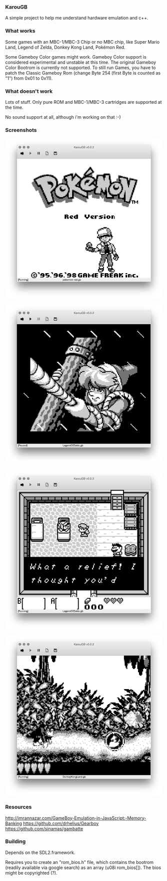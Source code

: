 ### KarouGB

A simple project to help me understand hardware emulation and c++.

### What works

Some games with an MBC-1/MBC-3 Chip or no MBC chip, like Super Mario Land, Legend of Zelda, Donkey Kong Land, Pokémon Red.

Some Gameboy Color games might work. Gameboy Color support is considered experimental and unstable  at this time. The original Gameboy Color Bootrom is currently not supported. To still run Games, you have to patch the Classic Gameboy Rom (change Byte 254 (first Byte is counted as "1") from 0x01 to 0x11).

### What doesn't work

Lots of stuff. Only pure ROM and MBC-1/MBC-3 cartridges are supported at the time.

No sound support at all, although i'm working on that :-)

### Screenshots
![Settings Window](https://raw.githubusercontent.com/dontpanic42/KarouGB/master/docs/screenshots/pokemon.png)

![Settings Window](https://raw.githubusercontent.com/dontpanic42/KarouGB/master/docs/screenshots/zelda1.png)

![Settings Window](https://raw.githubusercontent.com/dontpanic42/KarouGB/master/docs/screenshots/zelda2.png)

![Settings Window](https://raw.githubusercontent.com/dontpanic42/KarouGB/master/docs/screenshots/donkeykong.png)
### Resources

http://imrannazar.com/GameBoy-Emulation-in-JavaScript:-Memory-Banking
https://github.com/drhelius/Gearboy
https://github.com/sinamas/gambatte

### Building

Depends on the SDL2.framework.

Requires you to create an "rom_bios.h" file, which contains the bootrom (readily available via google search) as an array (u08i rom_bios[]). The bios might be copyrighted (?).


